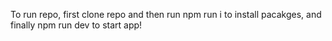To run repo, first clone repo and then run npm run i to install pacakges, and finally npm run dev to start app! 
